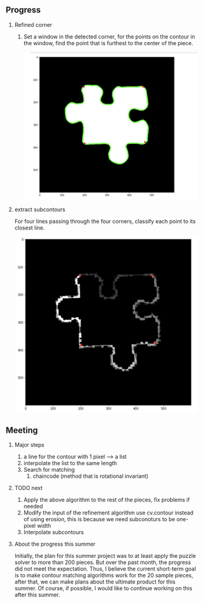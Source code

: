 ## Progress

1. Refined corner

   1. Set a window in the detected corner, for the points on the contour in the window, find the point that is furthest to the center of the piece.

      ![current](https://github.com/jason5306/SRS-Jigsaw-Puzzle-Solver/blob/main/Meetings/2022:6:24/Screen%20Shot%202022-06-24%20at%2012.34.51.png)

2. extract subcontours

   For four lines passing through the four corners, classify each point to its closest line.

   ![image-20220624201047998](https://github.com/jason5306/SRS-Jigsaw-Puzzle-Solver/blob/main/Meetings/2022:6:24/image-20220624201047998.png)

## Meeting

1. Major steps
   1. a line for the contour with 1 pixel --> a list
   2. interpolate the list to the same length 
   3. Search for matching
      1. chaincode (method that is rotational invariant)

2. TODO next

   1. Apply the above algorithm to the rest of the pieces, fix problems if needed
   2. Modify the input of the refinement algorithm use cv.contour instead of using erosion, this is because we need subconoturs to be one-pixel width
   3. Interpolate subcontours

3. About the progress this summer

   Initially, the plan for this summer project was to at least apply the puzzle solver to more than 200 pieces. But over the past month, the progress did not meet the expectation. Thus, I believe the current short-term goal is to make contour matching algorithms work for the 20 sample pieces, after that, we can make plans about the ultimate product for this summer. Of course, if possible, I would like to continue working on this after this summer.

